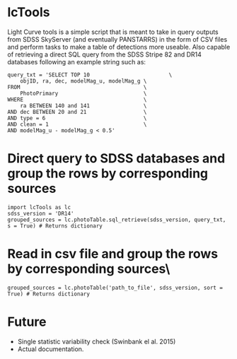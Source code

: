 # lcTools

Light Curve tools is a simple script that is meant to take in query outputs from SDSS SkyServer (and eventually PANSTARRS) in the form of CSV files and perform tasks to make a table of detections more useable. Also capable of retrieving a direct SQL query from the SDSS Stripe 82 and DR14 databases following an example string such as:

```
query_txt = 'SELECT TOP 10                         \
    objID, ra, dec, modelMag_u, modelMag_g \
FROM                                       \
    PhotoPrimary                           \
WHERE                                      \
    ra BETWEEN 140 and 141                 \
AND dec BETWEEN 20 and 21                  \
AND type = 6                               \
AND clean = 1                              \
AND modelMag_u - modelMag_g < 0.5'
```
# Direct query to SDSS databases and group the rows by corresponding sources
```
import lcTools as lc
sdss_version = 'DR14'
grouped_sources = lc.photoTable.sql_retrieve(sdss_version, query_txt, s = True) # Returns dictionary
```

# Read in csv file and group the rows by corresponding sources\
```
grouped_sources = lc.photoTable('path_to_file', sdss_version, sort = True) # Returns dictionary
```


# Future
- Single statistic variability check (Swinbank el al. 2015)
- Actual documentation. 
        
